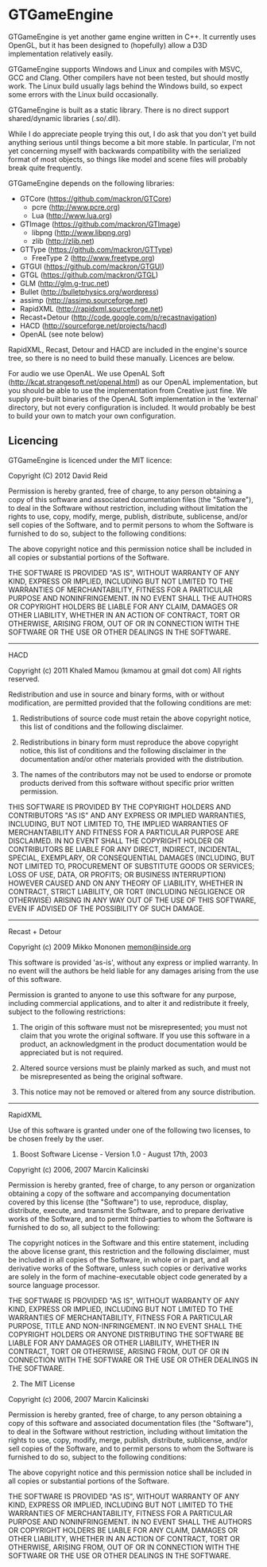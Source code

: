 # GTGameEngine

GTGameEngine is yet another game engine written in C++. It currently uses OpenGL,
but it has been designed to (hopefully) allow a D3D implementation relatively easily.

GTGameEngine supports Windows and Linux and compiles with MSVC, GCC and Clang. Other
compilers have not been tested, but should mostly work. The Linux build usually lags
behind the Windows build, so expect some errors with the Linux build occasionally.

GTGameEngine is built as a static library. There is no direct support shared/dynamic
libraries (.so/.dll).

While I do appreciate people trying this out, I do ask that you don't yet build
anything serious until things become a bit more stable. In particular, I'm not
yet concerning myself with backwards compatibility with the serialized format
of most objects, so things like model and scene files will probably break quite
frequently.


GTGameEngine depends on the following libraries:

* GTCore (https://github.com/mackron/GTCore)
  * pcre (http://www.pcre.org)
  * Lua (http://www.lua.org)
* GTImage (https://github.com/mackron/GTImage)
  * libpng (http://www.libpng.org)
  * zlib (http://zlib.net)
* GTType (https://github.com/mackron/GTType)
  * FreeType 2 (http://www.freetype.org)
* GTGUI (https://github.com/mackron/GTGUI)
* GTGL (https://github.com/mackron/GTGL)
* GLM (http://glm.g-truc.net)
* Bullet (http://bulletphysics.org/wordpress)
* assimp (http://assimp.sourceforge.net)
* RapidXML (http://rapidxml.sourceforge.net)
* Recast+Detour (http://code.google.com/p/recastnavigation)
* HACD (http://sourceforge.net/projects/hacd)
* OpenAL (see note below)


RapidXML, Recast, Detour and HACD are included in the engine's source tree, so there
is no need to build these manually. Licences are below.

For audio we use OpenAL. We use OpenAL Soft (http://kcat.strangesoft.net/openal.html)
as our OpenAL implementation, but you should be able to use the implementation from
Creative just fine. We supply pre-built binaries of the OpenAL Soft implementation in
the 'external' directory, but not every configuration is included. It would probably
be best to build your own to match your own configuration.



## Licencing

GTGameEngine is licenced under the MIT licence:

Copyright (C) 2012 David Reid

Permission is hereby granted, free of charge, to any person obtaining a copy
of this software and associated documentation files (the "Software"), to deal
in the Software without restriction, including without limitation the rights
to use, copy, modify, merge, publish, distribute, sublicense, and/or sell
copies of the Software, and to permit persons to whom the Software is
furnished to do so, subject to the following conditions:

The above copyright notice and this permission notice shall be included in
all copies or substantial portions of the Software.

THE SOFTWARE IS PROVIDED "AS IS", WITHOUT WARRANTY OF ANY KIND, EXPRESS OR
IMPLIED, INCLUDING BUT NOT LIMITED TO THE WARRANTIES OF MERCHANTABILITY,
FITNESS FOR A PARTICULAR PURPOSE AND NONINFRINGEMENT. IN NO EVENT SHALL THE
AUTHORS OR COPYRIGHT HOLDERS BE LIABLE FOR ANY CLAIM, DAMAGES OR OTHER
LIABILITY, WHETHER IN AN ACTION OF CONTRACT, TORT OR OTHERWISE, ARISING FROM,
OUT OF OR IN CONNECTION WITH THE SOFTWARE OR THE USE OR OTHER DEALINGS IN
THE SOFTWARE.


-------------------------------------------------------------------------------


HACD


Copyright (c) 2011 Khaled Mamou (kmamou at gmail dot com)
All rights reserved.
 

Redistribution and use in source and binary forms, with or without modification,
are permitted provided that the following conditions are met:

1. Redistributions of source code must retain the above copyright notice, this
   list of conditions and the following disclaimer.

2. Redistributions in binary form must reproduce the above copyright notice,
   this list of conditions and the following disclaimer in the documentation
   and/or other materials provided with the distribution.

3. The names of the contributors may not be used to endorse or promote products
   derived from this software without specific prior written permission.

THIS SOFTWARE IS PROVIDED BY THE COPYRIGHT HOLDERS AND CONTRIBUTORS "AS IS" AND
ANY EXPRESS OR IMPLIED WARRANTIES, INCLUDING, BUT NOT LIMITED TO, THE IMPLIED
WARRANTIES OF MERCHANTABILITY AND FITNESS FOR A PARTICULAR PURPOSE ARE
DISCLAIMED. IN NO EVENT SHALL THE COPYRIGHT HOLDER OR CONTRIBUTORS BE LIABLE FOR
ANY DIRECT, INDIRECT, INCIDENTAL, SPECIAL, EXEMPLARY, OR CONSEQUENTIAL DAMAGES
(INCLUDING, BUT NOT LIMITED TO, PROCUREMENT OF SUBSTITUTE GOODS OR SERVICES; LOSS
OF USE, DATA, OR PROFITS; OR BUSINESS INTERRUPTION) HOWEVER CAUSED AND ON ANY
THEORY OF LIABILITY, WHETHER IN CONTRACT, STRICT LIABILITY, OR TORT (INCLUDING
NEGLIGENCE OR OTHERWISE) ARISING IN ANY WAY OUT OF THE USE OF THIS SOFTWARE, EVEN
IF ADVISED OF THE POSSIBILITY OF SUCH DAMAGE.


-------------------------------------------------------------------------------


Recast + Detour


Copyright (c) 2009 Mikko Mononen memon@inside.org

This software is provided 'as-is', without any express or implied
warranty.  In no event will the authors be held liable for any damages
arising from the use of this software.

Permission is granted to anyone to use this software for any purpose,
including commercial applications, and to alter it and redistribute it
freely, subject to the following restrictions:

1. The origin of this software must not be misrepresented; you must not
   claim that you wrote the original software. If you use this software
   in a product, an acknowledgment in the product documentation would be
   appreciated but is not required.
   
2. Altered source versions must be plainly marked as such, and must not be
   misrepresented as being the original software.
   
3. This notice may not be removed or altered from any source distribution.


-------------------------------------------------------------------------------


RapidXML


Use of this software is granted under one of the following two licenses,
to be chosen freely by the user.

1. Boost Software License - Version 1.0 - August 17th, 2003


Copyright (c) 2006, 2007 Marcin Kalicinski

Permission is hereby granted, free of charge, to any person or organization
obtaining a copy of the software and accompanying documentation covered by
this license (the "Software") to use, reproduce, display, distribute,
execute, and transmit the Software, and to prepare derivative works of the
Software, and to permit third-parties to whom the Software is furnished to
do so, all subject to the following:

The copyright notices in the Software and this entire statement, including
the above license grant, this restriction and the following disclaimer,
must be included in all copies of the Software, in whole or in part, and
all derivative works of the Software, unless such copies or derivative
works are solely in the form of machine-executable object code generated by
a source language processor.

THE SOFTWARE IS PROVIDED "AS IS", WITHOUT WARRANTY OF ANY KIND, EXPRESS OR
IMPLIED, INCLUDING BUT NOT LIMITED TO THE WARRANTIES OF MERCHANTABILITY,
FITNESS FOR A PARTICULAR PURPOSE, TITLE AND NON-INFRINGEMENT. IN NO EVENT
SHALL THE COPYRIGHT HOLDERS OR ANYONE DISTRIBUTING THE SOFTWARE BE LIABLE
FOR ANY DAMAGES OR OTHER LIABILITY, WHETHER IN CONTRACT, TORT OR OTHERWISE,
ARISING FROM, OUT OF OR IN CONNECTION WITH THE SOFTWARE OR THE USE OR OTHER
DEALINGS IN THE SOFTWARE.



2. The MIT License


Copyright (c) 2006, 2007 Marcin Kalicinski

Permission is hereby granted, free of charge, to any person obtaining a copy 
of this software and associated documentation files (the "Software"), to deal 
in the Software without restriction, including without limitation the rights 
to use, copy, modify, merge, publish, distribute, sublicense, and/or sell copies 
of the Software, and to permit persons to whom the Software is furnished to do so, 
subject to the following conditions:

The above copyright notice and this permission notice shall be included in all 
copies or substantial portions of the Software.

THE SOFTWARE IS PROVIDED "AS IS", WITHOUT WARRANTY OF ANY KIND, EXPRESS OR 
IMPLIED, INCLUDING BUT NOT LIMITED TO THE WARRANTIES OF MERCHANTABILITY, 
FITNESS FOR A PARTICULAR PURPOSE AND NONINFRINGEMENT. IN NO EVENT SHALL 
THE AUTHORS OR COPYRIGHT HOLDERS BE LIABLE FOR ANY CLAIM, DAMAGES OR OTHER 
LIABILITY, WHETHER IN AN ACTION OF CONTRACT, TORT OR OTHERWISE, ARISING FROM, 
OUT OF OR IN CONNECTION WITH THE SOFTWARE OR THE USE OR OTHER DEALINGS 
IN THE SOFTWARE.
